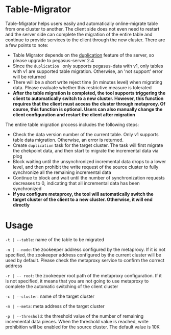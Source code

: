 <!--
Licensed to the Apache Software Foundation (ASF) under one
or more contributor license agreements.  See the NOTICE file
distributed with this work for additional information
regarding copyright ownership.  The ASF licenses this file
to you under the Apache License, Version 2.0 (the
"License"); you may not use this file except in compliance
with the License.  You may obtain a copy of the License at

  http://www.apache.org/licenses/LICENSE-2.0

Unless required by applicable law or agreed to in writing,
software distributed under the License is distributed on an
"AS IS" BASIS, WITHOUT WARRANTIES OR CONDITIONS OF ANY
KIND, either express or implied.  See the License for the
specific language governing permissions and limitations
under the License.
-->

# Table-Migrator

Table-Migrator helps users easily and automatically  online-migrate table from one cluster to another. The client side does not even need to restart and 
the server side can complete the migration of the entire table and continue to provide services to the client through the new cluster. There are a few points to note: 


- Table Migrator depends on the [duplication](https://pegasus.apache.org/administration/duplication) feature of the server, so please upgrade to pegasus-server 2.4
- Since the `duplication ` only supports pegasus-data with v1, only tables with v1 are supported table migration. Otherwise, an 'not support' error will be returned
- There will be a short write reject time (in minutes level) when migrating data. Please evaluate whether this restrictive measure is tolerated
- **After the table migration is completed, the tool supports triggering the client to automatically switch to a new cluster. However, this function requires that the client must 
   access the cluster through metaproxy. Of course, this function is optional. Users can also manually change the client configuration and restart the client after migration**

The entire table migration process includes the following steps:
- Check the data version number of the current table. Only v1 supports table data migration. Otherwise, an error is returned.
- Create `duplication` task for the target cluster. The task will first migrate the chekpoint data, and then start to migrate the incremental data via plog
- Block waiting until the unsynchronized incremental data drops to a lower level, and then prohibit the write request of the source cluster to fully synchronize all the remaining incremental data
- Continue to block and wait until the number of synchronization requests decreases to 0, indicating that all incremental data has been synchronized
- **If you configure metaproxy, the tool will automatically switch the target cluster of the client to a new cluster. Otherwise, it will end directly**


# Usage

`-t | --table`: name of the table to be migrated

`-n | --node`: the zookeeper address configured by the metaproxy. If it is not specified, the zookeeper address configured by the current cluster will be used by default. Please check the metaproxy service to confirm the correct address

`-r | -- root`: the zookeeper root path of the metaproxy configuration. If it is not specified, it means that you are not going to use metaproxy to complete the automatic switching of the client cluster

`-c | --cluster`: name of the target cluster

`-m | --meta`: meta address of the target cluster

`-p | --threshold`: the threshold value of the number of remaining incremental data pieces. When the threshold value is reached, write prohibition will be enabled for the source cluster. The default value is 10K
